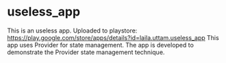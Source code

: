 # useless_app
This is an useless app.
Uploaded to playstore: https://play.google.com/store/apps/details?id=laila.uttam.useless_app
This app uses Provider for state management.
The app is developed to demonstrate the Provider state management technique.
